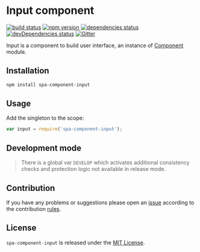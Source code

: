 Input component
===============

[![build status](https://img.shields.io/travis/spasdk/component-input.svg?style=flat-square)](https://travis-ci.org/spasdk/component-input)
[![npm version](https://img.shields.io/npm/v/spa-component-input.svg?style=flat-square)](https://www.npmjs.com/package/spa-component-input)
[![dependencies status](https://img.shields.io/david/spasdk/component-input.svg?style=flat-square)](https://david-dm.org/spasdk/component-input)
[![devDependencies status](https://img.shields.io/david/dev/spasdk/component-input.svg?style=flat-square)](https://david-dm.org/spasdk/component-input?type=dev)
[![Gitter](https://img.shields.io/badge/gitter-join%20chat-blue.svg?style=flat-square)](https://gitter.im/DarkPark/spasdk)


Input is a component to build user interface, an instance of [Component](https://github.com/spasdk/component) module.


## Installation ##

```bash
npm install spa-component-input
```


## Usage ##

Add the singleton to the scope:

```js
var input = require('spa-component-input');
```


## Development mode ##

> There is a global var `DEVELOP` which activates additional consistency checks and protection logic not available in release mode.


## Contribution ##

If you have any problems or suggestions please open an [issue](https://github.com/spasdk/component-input/issues)
according to the contribution [rules](.github/contributing.md).


## License ##

`spa-component-input` is released under the [MIT License](license.md).
